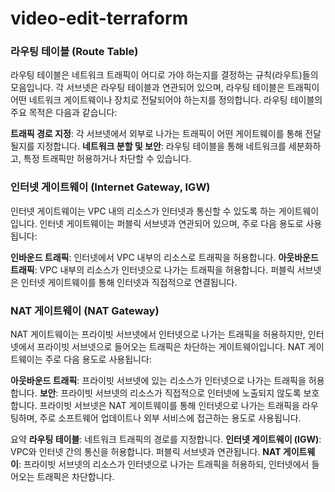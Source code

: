 # video-edit-terraform  


### 라우팅 테이블 (Route Table)
라우팅 테이블은 네트워크 트래픽이 어디로 가야 하는지를 결정하는 규칙(라우트)들의 모음입니다. 각 서브넷은 라우팅 테이블과 연관되어 있으며, 라우팅 테이블은 트래픽이 어떤 네트워크 게이트웨이나 장치로 전달되어야 하는지를 정의합니다. 라우팅 테이블의 주요 목적은 다음과 같습니다:

**트래픽 경로 지정**: 각 서브넷에서 외부로 나가는 트래픽이 어떤 게이트웨이를 통해 전달될지를 지정합니다.
**네트워크 분할 및 보안**: 라우팅 테이블을 통해 네트워크를 세분화하고, 특정 트래픽만 허용하거나 차단할 수 있습니다.
### 인터넷 게이트웨이 (Internet Gateway, IGW)
인터넷 게이트웨이는 VPC 내의 리소스가 인터넷과 통신할 수 있도록 하는 게이트웨이입니다. 인터넷 게이트웨이는 퍼블릭 서브넷과 연관되어 있으며, 주로 다음 용도로 사용됩니다:

**인바운드 트래픽**: 인터넷에서 VPC 내부의 리소스로 트래픽을 허용합니다.
**아웃바운드 트래픽**: VPC 내부의 리소스가 인터넷으로 나가는 트래픽을 허용합니다.
퍼블릭 서브넷은 인터넷 게이트웨이를 통해 인터넷과 직접적으로 연결됩니다.

### NAT 게이트웨이 (NAT Gateway)
NAT 게이트웨이는 프라이빗 서브넷에서 인터넷으로 나가는 트래픽을 허용하지만, 인터넷에서 프라이빗 서브넷으로 들어오는 트래픽은 차단하는 게이트웨이입니다. NAT 게이트웨이는 주로 다음 용도로 사용됩니다:

**아웃바운드 트래픽**: 프라이빗 서브넷에 있는 리소스가 인터넷으로 나가는 트래픽을 허용합니다.
**보안**: 프라이빗 서브넷의 리소스가 직접적으로 인터넷에 노출되지 않도록 보호합니다.
프라이빗 서브넷은 NAT 게이트웨이를 통해 인터넷으로 나가는 트래픽을 라우팅하며, 주로 소프트웨어 업데이트나 외부 서비스에 접근하는 용도로 사용됩니다.

요약
**라우팅 테이블**: 네트워크 트래픽의 경로를 지정합니다.
**인터넷 게이트웨이 (IGW)**: VPC와 인터넷 간의 통신을 허용합니다. 퍼블릭 서브넷과 연관됩니다.
**NAT 게이트웨이**: 프라이빗 서브넷의 리소스가 인터넷으로 나가는 트래픽을 허용하되, 인터넷에서 들어오는 트래픽은 차단합니다.
